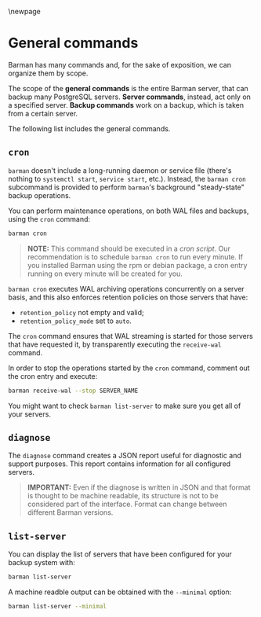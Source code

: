 \newpage

# General commands

Barman has many commands and, for the sake of exposition, we can
organize them by scope.

The scope of the **general commands** is the entire Barman server,
that can backup many PostgreSQL servers. **Server commands**, instead,
act only on a specified server. **Backup commands** work on a backup,
which is taken from a certain server.

The following list includes the general commands.


## `cron`

`barman` doesn't include a long-running daemon or service file (there's
nothing to `systemctl start`, `service start`, etc.).  Instead, the `barman
cron` subcommand is provided to perform `barman`'s background
"steady-state" backup operations.

You can perform maintenance operations, on both WAL files and backups,
using the `cron` command:

``` bash
barman cron
```

> **NOTE:**
> This command should be executed in a _cron script_. Our
> recommendation is to schedule `barman cron` to run every minute.  If
> you installed Barman using the rpm or debian package, a cron entry
> running on every minute will be created for you.

`barman cron` executes WAL archiving operations concurrently on a
server basis, and this also enforces retention policies on those
servers that have:

- `retention_policy` not empty and valid;
- `retention_policy_mode` set to `auto`.

The `cron` command ensures that WAL streaming is started for those
servers that have requested it, by transparently executing the
`receive-wal` command.

In order to stop the operations started by the `cron` command, comment out
the cron entry and execute:

```bash
barman receive-wal --stop SERVER_NAME
```

You might want to check `barman list-server` to make sure you get all of
your servers.

## `diagnose`

The `diagnose` command creates a JSON report useful for diagnostic and
support purposes. This report contains information for all configured
servers.

> **IMPORTANT:**
> Even if the diagnose is written in JSON and that format is thought
> to be machine readable, its structure is not to be considered part
> of the interface. Format can change between different Barman versions.


## `list-server`

You can display the list of servers that have been configured
for your backup system with:

``` bash
barman list-server
```

A machine readble output can be obtained with the `--minimal` option:

``` bash
barman list-server --minimal
```
